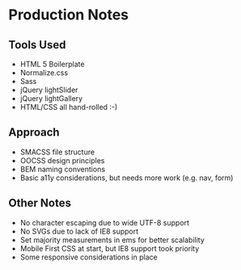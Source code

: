 # Production Notes

## Tools Used

* HTML 5 Boilerplate
* Normalize.css
* Sass
* jQuery lightSlider
* jQuery lightGallery
* HTML/CSS all hand-rolled :-)

## Approach

* SMACSS file structure
* OOCSS design principles
* BEM naming conventions
* Basic a11y considerations, but needs more work (e.g. nav, form)

## Other Notes

* No character escaping due to wide UTF-8 support
* No SVGs due to lack of IE8 support
* Set majority measurements in ems for better scalability
* Mobile First CSS at start, but IE8 support took priority
* Some responsive considerations in place